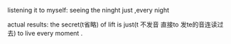 
listening it to myself:
seeing the ninght  just ,every night

actual results:
the secret(t省略) of lift is just(t 不发音 直接to  发te的音连读过去) to live every moment .
